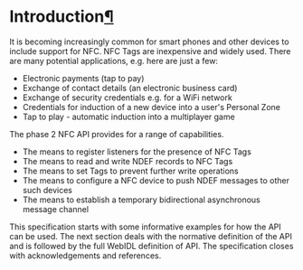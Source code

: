 Introduction[¶](#Introduction)
==============================

It is becoming increasingly common for smart phones and other devices to
include support for NFC. NFC Tags are inexpensive and widely used. There
are many potential applications, e.g. here are just a few:

-   Electronic payments (tap to pay)
-   Exchange of contact details (an electronic business card)
-   Exchange of security credentials e.g. for a WiFi network
-   Credentials for induction of a new device into a user's Personal
    Zone
-   Tap to play - automatic induction into a multiplayer game

The phase 2 NFC API provides for a range of capabilities.

-   The means to register listeners for the presence of NFC Tags
-   The means to read and write NDEF records to NFC Tags
-   The means to set Tags to prevent further write operations
-   The means to configure a NFC device to push NDEF messages to other
    such devices
-   The means to establish a temporary bidirectional asynchronous
    message channel

This specification starts with some informative examples for how the API
can be used. The next section deals with the normative definition of the
API and is followed by the full WebIDL definition of API. The
specification closes with acknowledgements and references.

